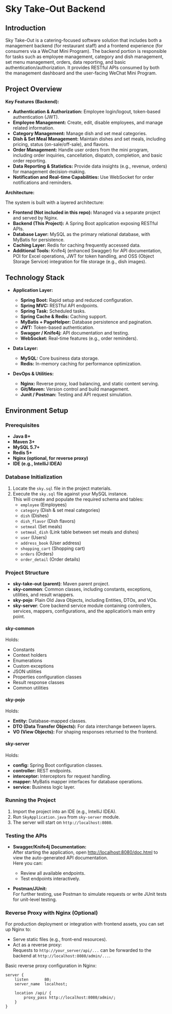 # Sky Take-Out Backend

## Introduction

Sky Take-Out is a catering-focused software solution that includes both a management backend (for restaurant staff) and a frontend experience (for consumers via a WeChat Mini Program). The backend portion is responsible for tasks such as employee management, category and dish management, set menu management, orders, data reporting, and basic authentication/authorization. It provides RESTful APIs consumed by both the management dashboard and the user-facing WeChat Mini Program.

## Project Overview

**Key Features (Backend):**

- **Authentication & Authorization:** Employee login/logout, token-based authentication (JWT).
- **Employee Management:** Create, edit, disable employees, and manage related information.
- **Category Management:** Manage dish and set meal categories.
- **Dish & Set Meal Management:** Maintain dishes and set meals, including pricing, status (on-sale/off-sale), and flavors.
- **Order Management:** Handle user orders from the mini program, including order inquiries, cancellation, dispatch, completion, and basic order reporting.
- **Data Reporting & Statistics:** Provide data insights (e.g., revenue, orders) for management decision-making.
- **Notification and Real-time Capabilities:** Use WebSocket for order notifications and reminders.

**Architecture:**

The system is built with a layered architecture:

- **Frontend (Not included in this repo):** Managed via a separate project and served by Nginx.
- **Backend (This Project):** A Spring Boot application exposing RESTful APIs.
- **Database Layer:** MySQL as the primary relational database, with MyBatis for persistence.
- **Caching Layer:** Redis for caching frequently accessed data.
- **Additional Tools:** Knife4j (enhanced Swagger) for API documentation, POI for Excel operations, JWT for token handling, and OSS (Object Storage Service) integration for file storage (e.g., dish images).

## Technology Stack

- **Application Layer:**
  - **Spring Boot:** Rapid setup and reduced configuration.
  - **Spring MVC:** RESTful API endpoints.
  - **Spring Task:** Scheduled tasks.
  - **Spring Cache & Redis:** Caching support.
  - **MyBatis + PageHelper:** Database persistence and pagination.
  - **JWT:** Token-based authentication.
  - **Swagger / Knife4j:** API documentation and testing.
  - **WebSocket:** Real-time features (e.g., order reminders).

- **Data Layer:**
  - **MySQL:** Core business data storage.
  - **Redis:** In-memory caching for performance optimization.

- **DevOps & Utilities:**
  - **Nginx:** Reverse proxy, load balancing, and static content serving.
  - **Git/Maven:** Version control and build management.
  - **Junit / Postman:** Testing and API request simulation.

## Environment Setup

### Prerequisites

- **Java 8+**
- **Maven 3+**
- **MySQL 5.7+**
- **Redis 5+**
- **Nginx (optional, for reverse proxy)**
- **IDE (e.g., IntelliJ IDEA)**

### Database Initialization

1. Locate the `sky.sql` file in the project materials.
2. Execute the `sky.sql` file against your MySQL instance.  
   This will create and populate the required schema and tables:
   - `employee` (Employees)
   - `category` (Dish & set meal categories)
   - `dish` (Dishes)
   - `dish_flavor` (Dish flavors)
   - `setmeal` (Set meals)
   - `setmeal_dish` (Link table between set meals and dishes)
   - `user` (Users)
   - `address_book` (User address)
   - `shopping_cart` (Shopping cart)
   - `orders` (Orders)
   - `order_detail` (Order details)

### Project Structure

- **sky-take-out (parent)**: Maven parent project.
- **sky-common**: Common classes, including constants, exceptions, utilities, and result wrappers.
- **sky-pojo**: Plain Old Java Objects, including Entities, DTOs, and VOs.
- **sky-server**: Core backend service module containing controllers, services, mappers, configurations, and the application’s main entry point.

#### sky-common  
Holds:
- Constants
- Context holders
- Enumerations
- Custom exceptions
- JSON utilities
- Properties configuration classes
- Result response classes
- Common utilities

#### sky-pojo  
Holds:
- **Entity:** Database-mapped classes.
- **DTO (Data Transfer Objects):** For data interchange between layers.
- **VO (View Objects):** For shaping responses returned to the frontend.

#### sky-server  
Holds:
- **config:** Spring Boot configuration classes.
- **controller:** REST endpoints.
- **interceptor:** Interceptors for request handling.
- **mapper:** MyBatis mapper interfaces for database operations.
- **service:** Business logic layer.

### Running the Project

1. Import the project into an IDE (e.g., IntelliJ IDEA).
2. Run `SkyApplication.java` from `sky-server` module.
3. The server will start on `http://localhost:8080`.

### Testing the APIs

- **Swagger/Knife4j Documentation:**  
  After starting the application, open [http://localhost:8080/doc.html](http://localhost:8080/doc.html) to view the auto-generated API documentation.  
  Here you can:
  - Review all available endpoints.
  - Test endpoints interactively.

- **Postman/JUnit:**  
  For further testing, use Postman to simulate requests or write JUnit tests for unit-level testing.

### Reverse Proxy with Nginx (Optional)

For production deployment or integration with frontend assets, you can set up Nginx to:
- Serve static files (e.g., front-end resources).
- Act as a reverse proxy:  
  Requests to `http://your_server/api/...` can be forwarded to the backend at `http://localhost:8080/admin/...`.

Basic reverse proxy configuration in Nginx:
```nginx
server {
    listen       80;
    server_name  localhost;

    location /api/ {
        proxy_pass http://localhost:8080/admin/;
    }
}
